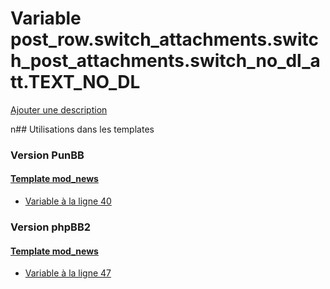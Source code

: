 # Variable post_row.switch_attachments.switch_post_attachments.switch_no_dl_att.TEXT_NO_DL
[Ajouter une description](https://fa-tvars.appspot.com/post_row.switch_attachments.switch_post_attachments.switch_no_dl_att.TEXT_NO_DL)

n## Utilisations dans les templates

### Version PunBB

#### [Template mod_news](punbb/mod_news.md)
* [Variable à la ligne 40](../punbb/mod_news.tpl#L40)

### Version phpBB2

#### [Template mod_news](subsilver/mod_news.md)
* [Variable à la ligne 47](../subsilver/mod_news.tpl#L47)